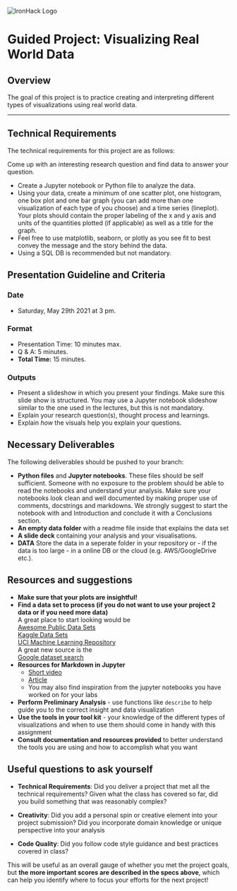 ![IronHack Logo](https://s3-eu-west-1.amazonaws.com/ih-materials/uploads/upload_d5c5793015fec3be28a63c4fa3dd4d55.png)

# Guided Project: Visualizing Real World Data

## Overview

The goal of this project is to practice creating and interpreting different types of visualizations using real world data.

---

## Technical Requirements

The technical requirements for this project are as follows:

Come up with an interesting research question and find data to answer your question.  
- Create a Jupyter notebook or Python file to analyze the data.
 - Using your data, create a minimum of one scatter plot, one histogram, one box plot and one bar graph (you can add more than one visualization of each type of you choose) and a time series (lineplot). 
 Your plots should contain the proper labeling of the x and y axis and units of the quantities plotted (if applicable) as well as a title for the graph.
 - Feel free to use matplotlib, seaborn, or plotly as you see fit to best convey
   the message and the story behind the data.
- Using a SQL DB is recommended but not mandatory. 

## Presentation Guideline and Criteria

### Date

* Saturday, May 29th 2021 at 3 pm. 

### Format

* Presentation Time: 10 minutes max.
* Q & A: 5 minutes.
* **Total Time:** 15 minutes.

### Outputs

* Present a slideshow in which you present your findings. Make sure this slide show is structured. You may use a Jupyter notebook slideshow similar to the one used in the lectures, but this is not mandatory.  
* Explain your research question(s), thought process and learnings. 
* Explain *how* the visuals help you explain your questions. 


## Necessary Deliverables

The following deliverables should be pushed to your branch:

- **Python files** and **Jupyter notebooks**. These files should be self sufficient. Someone with no exposure to the problem should be able to read the notebooks and understand your analysis. Make sure your notebooks look clean and well documented by making proper use of comments, docstrings and markdowns. We strongly suggest to start the notebook with and Introduction and conclude it with a Conclusions section. 
- **An empty data folder** with a readme file inside that explains the data set
- **A slide deck** containing your analysis and your visualisations.
- **DATA** Store the data in a seperate folder in your repository or - if the data is too large - in a online DB or the cloud (e.g. AWS/GoogleDrive etc.). 


## Resources and suggestions

* **Make sure that your plots are insightful!**
* **Find a data set to process (if you do not want to use your project 2 data or if you need more data)** <br>
A great place to start looking would be <br>
[Awesome Public Data Sets](https://github.com/awesomedata/awesome-public-datasets)<br> 
[Kaggle Data Sets](https://www.kaggle.com/datasets)<br>
[UCI Machine Learning Repository](https://archive.ics.uci.edu/ml/index.php)<br> 
A great new source is the <br> [Google dataset search](https://toolbox.google.com/datasetsearch)
* **Resources for Markdown in Jupyter** <br>
    * [Short video](https://www.youtube.com/watch?v=jBCB23pQeIA)
    * [Article](https://medium.com/analytics-vidhya/the-jupyter-notebook-formatting-guide-873ab39f765e)
    * You may also find inspiration from the jupyter notebooks you have worked on for your labs
* **Perform Preliminary Analysis** - use functions like `describe` to help guide you to the correct insight and data visualization
* **Use the tools in your tool kit** - your knowledge of the different types of visualizations and when to use them should come in handy with this assignment
* **Consult documentation and resources provided** to better understand the tools you are using and how to accomplish what you want


## Useful questions to ask yourself

* __Technical Requirements__: Did you deliver a project that met all the technical requirements? Given what the class has covered so far, did you build something that was reasonably complex?

* __Creativity__: Did you add a personal spin or creative element into your project submission? Did you incorporate domain knowledge or unique perspective into your analysis

* __Code Quality__: Did you follow code style guidance and best practices covered in class?


This will be useful as an overall gauge of whether you met the project goals, but __the more important scores are described in the specs above__, which can help you identify where to focus your efforts for the next project!


